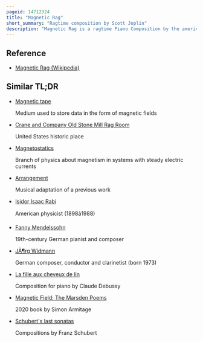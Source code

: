```yaml
---
pageid: 14712324
title: "Magnetic Rag"
short_summary: "Ragtime composition by Scott Joplin"
description: "Magnetic Rag is a ragtime Piano Composition by the american Composer Scott Joplin in 1914. It is significant for being the last Rag published by Joplin in his Lifetime three Years before his Death in 1917. It is also unique in Form and in some of the musical Techniques employed in the Composition."
---
```


## Reference

- [Magnetic Rag (Wikipedia)](https://en.wikipedia.org/?curid=14712324)

## Similar TL;DR

- [Magnetic tape](/tldr/en/magnetic-tape)

  Medium used to store data in the form of magnetic fields

- [Crane and Company Old Stone Mill Rag Room](/tldr/en/crane-and-company-old-stone-mill-rag-room)

  United States historic place

- [Magnetostatics](/tldr/en/magnetostatics)

  Branch of physics about magnetism in systems with steady electric currents

- [Arrangement](/tldr/en/arrangement)

  Musical adaptation of a previous work

- [Isidor Isaac Rabi](/tldr/en/isidor-isaac-rabi)

  American physicist (1898â1988)

- [Fanny Mendelssohn](/tldr/en/fanny-mendelssohn)

  19th-century German pianist and composer

- [JÃ¶rg Widmann](/tldr/en/jorg-widmann)

  German composer, conductor and clarinetist (born 1973)

- [La fille aux cheveux de lin](/tldr/en/la-fille-aux-cheveux-de-lin)

  Composition for piano by Claude Debussy

- [Magnetic Field: The Marsden Poems](/tldr/en/magnetic-field-the-marsden-poems)

  2020 book by Simon Armitage

- [Schubert's last sonatas](/tldr/en/schuberts-last-sonatas)

  Compositions by Franz Schubert
